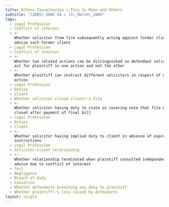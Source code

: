 ```yaml
---
title: Alfons Tanumihardja v Thio Su Mien and Others
subtitle: "[2005] SGHC 54 / 11\_March\_2005"
tags:
  - Legal Profession
  - Conflict of interest
  - >-
    Whether solicitor from firm subsequently acting against former client can
    advise such former client
  - Legal Profession
  - Conflict of interest
  - >-
    Whether two related actions can be distinguished so defendant solicitors can
    act for plaintiff in one action and not the other
  - >-
    Whether plaintiff can instruct different solicitors in respect of each
    action
  - Legal Profession
  - Duties
  - Client
  - Whether solicitor closed client\'s file
  - >-
    Whether solicitor having duty to state in covering note that file would be
    closed after payment of final bill
  - Legal Profession
  - Duties
  - Client
  - >-
    Whether solicitor having implied duty to client in absence of express
    instructions
  - Legal Profession
  - Solicitor-client relationship
  - >-
    Whether relationship terminated when plaintiff consulted independent legal
    advice due to conflict of interest
  - Tort
  - Negligence
  - Breach of duty
  - Causation
  - Whether defendants breaching any duty to plaintiff
  - Whether plaintiff\'s loss caused by defendants
layout: single
---
```


